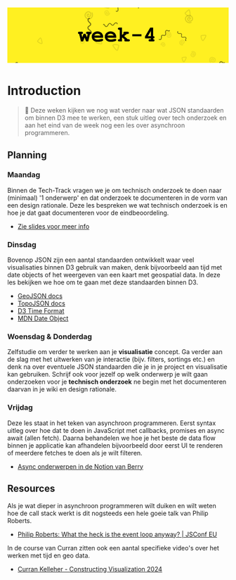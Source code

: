 # ![Tech Track - Week-4][banner]

# Introduction

> 👋 Deze weken kijken we nog wat verder naar wat JSON standaarden om binnen D3 mee te werken, een stuk uitleg over tech onderzoek en aan het eind van de week nog een les over asynchroon programmeren.

## Planning

### Maandag

Binnen de Tech-Track vragen we je om technisch onderzoek te doen naar (minimaal) '1 onderwerp' en dat onderzoek te documenteren in de vorm van een design rationale. Deze les bespreken we wat technisch onderzoek is en hoe je dat gaat documenteren voor de eindbeoordeling.

- [Zie slides voor meer info](/week-4/slides)

### Dinsdag

Bovenop JSON zijn een aantal standaarden ontwikkelt waar veel visualisaties binnen D3 gebruik van maken, denk bijvoorbeeld aan tijd met date objects of het weergeven van een kaart met geospatial data. In deze les bekijken we hoe om te gaan met deze standaarden binnen D3.

- [GeoJSON docs](https://geojson.org/)
- [TopoJSON docs](https://github.com/topojson/topojson)
- [D3 Time Format](https://d3js.org/d3-time-format)
- [MDN Date Object](https://developer.mozilla.org/en-US/docs/Web/JavaScript/Reference/Global_Objects/Date)

### Woensdag & Donderdag

Zelfstudie om verder te werken aan je **visualisatie** concept. Ga verder aan de slag met het uitwerken van je interactie (bijv. filters, sortings etc.) en denk na over eventuele JSON standaarden die je in je project en visualisatie kan gebruiken. Schrijf ook voor jezelf op welk onderwerp je wilt gaan onderzoeken voor je **technisch onderzoek** ne begin met het documenteren daarvan in je wiki en design rationale.

### Vrijdag

Deze les staat in het teken van asynchroon programmeren. Eerst syntax uitleg over hoe dat te doen in JavaScript met callbacks, promises en async await (allen fetch). Daarna behandelen we hoe je het beste de data flow binnen je applicatie kan afhandelen bijvoorbeeld door eerst UI te renderen of meerdere fetches te doen als je wilt filteren.

- [Async onderwerpen in de Notion van Berry](https://bnieskens.notion.site/Asynchroon-programmeren-13b0e9dd962080aea47dc662aee6a7aa)

## Resources

Als je wat dieper in asynchroon programmeren wilt duiken en wilt weten hoe de call stack werkt is dit nogsteeds een hele goeie talk van Philip Roberts.

- [Philip Roberts: What the heck is the event loop anyway? | JSConf EU](https://www.youtube.com/watch?v=8aGhZQkoFbQ)

In de course van Curran zitten ook een aantal specifieke video's over het werken met tijd en geo data.

- [Curran Kelleher - Constructing Visualization 2024](https://www.youtube.com/watch?v=8DQailPy3q8&list=WL&index=18)

[banner]: /images/banners/week-4.png

